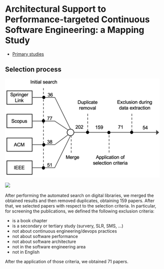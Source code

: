 # Architectural Support to Performance-targeted Continuous Software Engineering: a Mapping Study


-  [Primary studies](./primary_studies.md)


## Selection process

![](./figs/selection-process.png)

![](https://ibb.co/PgdtFDZ)

After performing the automated search on digital libraries, we merged the obtained results and then removed duplicates, obtaining 159 papers. After that, we selected papers with respect to the selection criteria. In particular, for screening the publications, we defined the following exclusion criteria:

- is a book chapter
- is a secondary or tertiary study (survery, SLR, SMS, ...)
- not about continuous engineering/devops practices
- not about software performance
- not about software architecture
- not in the software engineering area
- not in English

After the application of those criteria, we obtained 71 papers.


